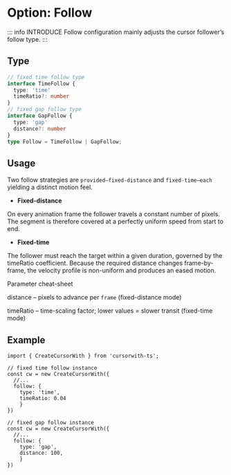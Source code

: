 # Option: Follow

::: info INTRODUCE
Follow configuration mainly adjusts the cursor follower’s follow type.
:::

## Type

```ts
// fixed time follow type
interface TimeFollow {
  type: 'time'
  timeRatio?: number
}
// fixed gap follow type
interface GapFollow {
  type: 'gap'
  distance?: number
}
type Follow = TimeFollow | GapFollow;
```

## Usage

Two follow strategies are `provided—fixed-distance` and `fixed-time—each` yielding a distinct motion feel.

- **Fixed-distance**

On every animation frame the follower travels a constant number of pixels.
The segment is therefore covered at a perfectly uniform speed from start to end.

- **Fixed-time**

The follower must reach the target within a given duration, governed by the timeRatio coefficient.
Because the required distance changes frame-by-frame, the velocity profile is non-uniform and produces an eased motion.


Parameter cheat-sheet

distance – pixels to advance per `frame` (fixed-distance mode)

timeRatio – time-scaling factor; lower values = slower transit (fixed-time mode)


## Example

```ts{5,14}
import { CreateCursorWith } from 'cursorwith-ts';

// fixed time follow instance
const cw = new CreateCursorWith({
  //...
  follow: { 
    type: 'time', 
    timeRatio: 0.04 
    }
})

// fixed gap follow instance
const cw = new CreateCursorWith({
  //...
  follow: { 
    type: 'gap', 
    distance: 100,
    }
})
```